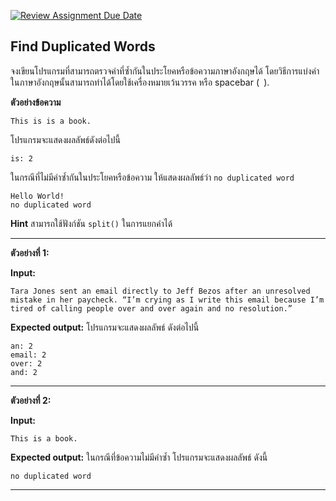[![Review Assignment Due Date](https://classroom.github.com/assets/deadline-readme-button-22041afd0340ce965d47ae6ef1cefeee28c7c493a6346c4f15d667ab976d596c.svg)](https://classroom.github.com/a/USi81zL_)
## Find Duplicated Words

จงเขียนโปรแกรมที่สามารถตรวจคำที่ซ้ำกันในประโยคหรือข้อความภาษาอังกฤษได้ โดยวิธีการแบ่งคำในภาษาอังกฤษนั้นสามารถทำได้โดยใช้เครื่องหมายเว้นวรรค หรือ spacebar (` `).

**ตัวอย่างข้อความ**

```
This is is a book.
```

โปรแกรมจะแสดงผลลัพธ์ดังต่อไปนี้
```
is: 2
```

ในกรณีที่ไม่มีคำซ้ำกันในประโยคหรือข้อความ ให้แสดงผลลัพธ์ว่า `no duplicated word`

```
Hello World!
no duplicated word
```

**Hint**  สามารถใช้ฟังก์ชัน `split()` ในการแยกคำได้

<hr>

**ตัวอย่างที่ 1:**

**Input:** 
```
Tara Jones sent an email directly to Jeff Bezos after an unresolved mistake in her paycheck. “I’m crying as I write this email because I’m tired of calling people over and over again and no resolution.”
```
**Expected output:** โปรแกรมจะแสดงผลลัพธ์ ดังต่อไปนี้
```
an: 2
email: 2
over: 2
and: 2
```
<hr>

**ตัวอย่างที่ 2:**

**Input:** 
```
This is a book.
```
**Expected output:** ในกรณีที่ข้อความไม่มีคำซ้ำ โปรแกรมจะแสดงผลลัพธ์ ดังนี้

```
no duplicated word
```
<hr>
